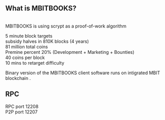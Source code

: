 What is MBITBOOKS?<br>
----------------
<br>
MBITBOOKS is using scrypt as a proof-of-work algorithm<br>

5 minute block targets<br>
subsidy halves in 810K blocks (4 years)<br>
81 million total coins<br>
Premine percent   20% (Development + Marketing + Bounties)<br>
40 coins per block<br>
10 mins to retarget difficulty<br>

Binary version of the MBITBOOKS client software runs on intigrated MBIT blockchain .<br>

RPC <br>
-------------------
RPC port   12208<br>
P2P port   12207<br>



